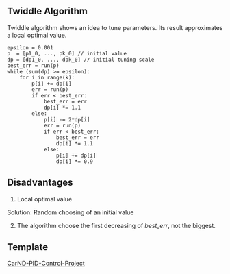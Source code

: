 ## Twiddle Algorithm

Twiddle algorithm shows an idea to tune parameters. Its result approximates a local optimal value.

```
epsilon = 0.001
p  = [p1_0, ..., pk_0] // initial value
dp = [dp1_0, ..., dpk_0] // initial tuning scale
best_err = run(p)
while (sum(dp) >= epsilon):
    for i in range(k):
        p[i] += dp[i]
        err = run(p)
        if err < best_err:
            best_err = err
            dp[i] *= 1.1
        else:
            p[i] -= 2*dp[i]
            err = run(p)
            if err < best_err:
                best_err = err
                dp[i] *= 1.1
            else:
                p[i] += dp[i]
                dp[i] *= 0.9
```

## Disadvantages
1. Local optimal value

Solution: Random choosing of an initial value

2. The algorithm choose the first decreasing of *best_err*, not the biggest.

## Template

[CarND-PID-Control-Project](https://github.com/fangchun007/CarND-PID-Control-Project/blob/master/src/main_steer.cpp)

